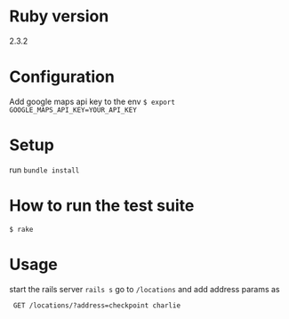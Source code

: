 # Ruby version 
2.3.2

# Configuration

Add google maps api key to the env
`$ export GOOGLE_MAPS_API_KEY=YOUR_API_KEY`

# Setup

run `bundle install`

# How to run the test suite

`$ rake`

# Usage

start the rails server
`rails s`
go to `/locations` and add address params as

```
 GET /locations/?address=checkpoint charlie
```

